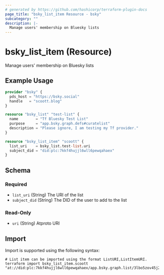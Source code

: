 ```yaml
---
# generated by https://github.com/hashicorp/terraform-plugin-docs
page_title: "bsky_list_item Resource - bsky"
subcategory: ""
description: |-
  Manage users' membership on Bluesky lists
---
```


# bsky_list_item (Resource)

Manage users' membership on Bluesky lists

## Example Usage

```terraform
provider "bsky" {
  pds_host = "https://bsky.social"
  handle   = "scoott.blog"
}

resource "bsky_list" "test-list" {
  name        = "Tf Bluesky Test List"
  purpose     = "app.bsky.graph.defs#curatelist"
  description = "Please ignore, I am testing my Tf provider."
}

resource "bsky_list_item" "scoott" {
  list_uri    = bsky_list.test-list.uri
  subject_did = "did:plc:7kkf4hujjl6wll6pewqahaex"
}
```

<!-- schema generated by tfplugindocs -->
## Schema

### Required

- `list_uri` (String) The URI of the list
- `subject_did` (String) The DID of the user to add to the list

### Read-Only

- `uri` (String) Atproto URI

## Import

Import is supported using the following syntax:

```shell
# List item can be imported using the format ListURI,ListItemURI.
terraform import bsky_list_item.scoott "at://did:plc:7kkf4hujjl6wll6pewqahaex/app.bsky.graph.list/3lbo5zov45j2q,at://did:plc:7kkf4hujjl6wll6pewqahaex/app.bsky.graph.listitem/3lbqcyq3uzo2u"
```
